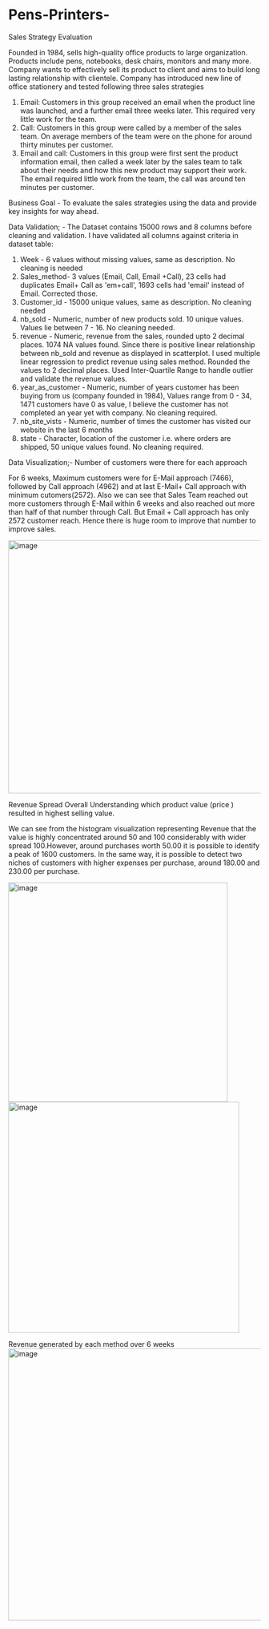 # Pens-Printers-
Sales Strategy Evaluation

Founded in 1984, sells high-quality office products to large organization. 
Products include pens, notebooks, desk chairs, monitors and many more. 
Company wants to effectively sell its product to client and aims to build long lasting relationship with clientele. 
Company has introduced new line of office stationery and tested  following three sales strategies 

1. Email: Customers in this group received an email when the product line was launched, and a further email three weeks later. This required very little work for the team. 
2. Call: Customers in this group were called by a member of the sales team. On average members of the team were on the phone for around thirty minutes per customer. 
3. Email and call: Customers in this group were first sent the product information email, then called a week later by the sales team to talk about their needs and how this new product may support their work. The email required little work from the team, the call was around ten minutes per customer.

Business Goal - To evaluate  the sales strategies using the data and provide key insights for way ahead.

Data Validation; - 
The Dataset contains 15000 rows and 8 columns before cleaning and validation. I have validated all columns against criteria in dataset table:

1. Week - 6 values without missing values, same as description. No cleaning is needed
2. Sales_method- 3 values (Email, Call, Email +Call), 23 cells had duplicates Email+ Call as 'em+call', 1693 cells had 'email' instead of Email. Corrected those. 
3. Customer_id - 15000 unique values, same as description. No cleaning needed
4. nb_sold - Numeric, number of new products sold. 10 unique values. Values lie between 7 - 16. No cleaning needed. 
5. revenue - Numeric, revenue from the sales, rounded upto 2 decimal places. 1074 NA values found. Since there is positive linear relationship between nb_sold and revenue as displayed in scatterplot. I used multiple linear regression to predict revenue using sales method. Rounded the values to 2 decimal places. Used Inter-Quartile Range to handle outlier and validate the revenue values. 
6. year_as_customer - Numeric, number of years customer has been buying from us (company founded in 1984), Values range from 0 - 34, 1471 customers have 0 as value, I believe the customer has not completed an year yet with company. No cleaning required.
7. nb_site_vists - Numeric, number of times the customer has visited our website in the last 6 months
8. state - Character, location of the customer i.e. where orders are shipped, 50 unique values found. No cleaning required.

Data Visualization;- 
Number of customers were there for each approach

For 6 weeks, Maximum customers were for E-Mail approach (7466), followed by Call approach (4962) and at last E-Mail+ Call approach with minimum cutomers(2572). Also we can see that Sales Team reached out more customers through E-Mail within 6 weeks and also reached out more than half of that number through Call. But Email + Call approach has only 2572 customer reach. Hence there is huge room to improve that number to improve sales. 

<img width="505" alt="image" src="https://github.com/BinnyKaur/Pens-Printers-/assets/98864589/4af52a5b-2b87-4202-856d-026e861afc03">


Revenue Spread Overall 
Understanding which product value (price ) resulted in highest selling value. 

We can see from the histogram visualization representing  Revenue that the value is highly concentrated around 50 and 100 considerably with wider spread 100.However, around purchases worth 50.00 it is possible to identify a peak of 1600 customers. In the same way, it is possible to detect two niches of customers with higher expenses per purchase, around 180.00 and 230.00 per purchase.

<img width="438" alt="image" src="https://github.com/BinnyKaur/Pens-Printers-/assets/98864589/85a66211-c26d-4893-9b4c-4e4c85ebff50">
<img width="461" alt="image" src="https://github.com/BinnyKaur/Pens-Printers-/assets/98864589/7182f102-b8d2-42a7-9377-a53b82c0ae12">

Revenue generated by each method over 6 weeks 
<img width="543" alt="image" src="https://github.com/BinnyKaur/Pens-Printers-/assets/98864589/e0d1df45-3674-4963-8c46-b2e9b3194b45">






